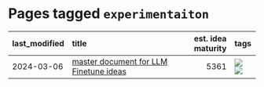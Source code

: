 # Pages tagged `experimentaiton`

|last_modified|title|est. idea maturity|tags
|:---|:---|---:|:---|
|2024-03-06|[master document for LLM Finetune ideas](../llm_finetunes.md)|5361|[![](https://img.shields.io/badge/tag-experimentaiton-be4650)](../tags/experimentaiton.md) [![](https://img.shields.io/badge/tag-training-3f3dc3)](../tags/training.md)|